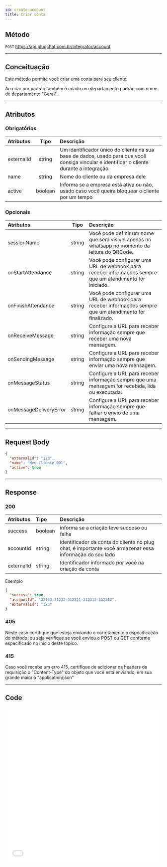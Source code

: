 ```yaml
---
id: create-account
title: Criar conta
---
```


## Método

`POST` https://api.plugchat.com.br/integrator/account

---

## Conceituação

Este método permite você criar uma conta para seu cliente.

Ao criar por padrão também é criado um departamento padrão com nome de departamento "Geral".

---

## Atributos

### Obrigatórios

| Atributos | Tipo | Descrição |
| :-- | :-: | :-- |
| externalId | string | Um identificador único do cliente na sua base de dados, usado para que você consiga vincular e identificar o cliente durante a integração |
| name | string | Nome do cliente ou da empresa dele |
| active | boolean | Informa se a empresa está ativa ou não, usado caso você queira bloquear o cliente por um tempo |

### Opcionais

| Atributos | Tipo | Descrição |
| :-- | :-: | :-- |
| sessionName | string | Você pode definir um nome que será visivel apenas no whatsapp no momento da leitura do QRCode. |
| onStartAttendance | string | Você pode configurar uma URL de webhook para receber informações sempre que um atendimento for iniciado. |
| onFinishAttendance | string | Você pode configurar uma URL de webhook para receber informações sempre que um atendimento for finalizado. |
| onReceiveMessage | string | Configure a URL para receber informação sempre que receber uma nova mensagem. |
| onSendingMessage | string | Configure a URL para receber informação sempre que enviar uma nova mensagem. |
| onMessageStatus | string | Configure a URL para receber informação sempre que uma mensagem for recebida, lida ou executada. |
| onMessageDeliveryError | string | Configure a URL para receber informação sempre que falhar o envio de uma mensagem. |

---

## Request Body

```json
{
  "externalId": "123",
  "name": "Meu Cliente 001",
  "active": true
}
```

---

## Response

### 200

| Atributos | Tipo | Descrição |
| :-- | :-- | :-- |
| success | boolean | informa se a criação teve succeso ou falha |
| accountId | string | identificador da conta do cliente no plug chat, é importante você armazenar essa informação do seu lado |
| externalId | string | Identificador informado por você na criação da conta |

Exemplo

```json
{
  "success": true,
  "accountId": "32133-31232-312321-312312-312312",
  "externalId": "123"
}
```

### 405

Neste caso certifique que esteja enviando o corretamente a especificação do método, ou seja verifique se você enviou o POST ou GET conforme especificado no inicio deste tópico.

### 415

Caso você receba um erro 415, certifique de adicionar na headers da requisição o "Content-Type" do objeto que você está enviando, em sua grande maioria "application/json"

---

## Code

<iframe src="//api.apiembed.com/?source=https://raw.githubusercontent.com/fourpixelit/plug-chat-partner-docs/main/json-examples/create-account.json&targets=all" frameBorder="0" scrolling="no" width="100%" height="500px" seamless></iframe>
